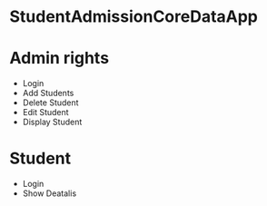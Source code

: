 # StudentAdmissionCoreDataApp

# Admin rights
  * Login
  * Add Students
  * Delete Student
  * Edit Student
  * Display Student
  
# Student
   * Login
   * Show Deatalis
   
